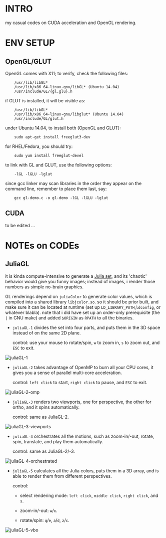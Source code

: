 # INTRO #

my casual codes on CUDA acceleration and OpenGL rendering.

# ENV SETUP #

## OpenGL/GLUT ##

OpenGL comes with X11; to verify, check the following files:

```
    /usr/lib/libGL*
    /usr/lib/x86_64-linux-gnu/libGL* (Ubuntu 14.04)
    /usr/include/GL/{gl,glu}.h
```

if GLUT is installed, it will be visible as:

```
    /usr/lib/libGL*
    /usr/lib/x86_64-linux-gnu/libglut* (Ubuntu 14.04)
    /usr/include/GL/glut.h
```

under Ubuntu 14.04, to install both (OpenGL and GLUT):

```
    sudo apt-get install freeglut3-dev
```

for RHEL/Fedora, you should try:

```
    sudo yum install freeglut-devel
```

to link with GL and GLUT, use the following options:

```
    -lGL -lGLU -lglut
```

since gcc linker may scan libraries in the order they appear on the command
line, remember to place them last, say:

```
    gcc gl-demo.c -o gl-demo -lGL -lGLU -lglut
```

## CUDA ##

to be edited ...

# NOTEs on CODEs #

## JuliaGL ##

it is kinda compute-intensive to generate a [Julia set][1], and its 'chaotic'
behavior would give you funny images; instead of images, i render those numbers
as simple no-brain graphics.

GL renderings depend on `juliaColor` to generate color values, which is compiled
into a shared library `libjcolor.so`. so it should be prior built, and make
sure it can be located at runtime (set up `LD_LIBRARY_PATH`,`ldconfig`, or
whatever blabla). note that i did have set up an order-only prerequisite (the
`|` in GNU make) and added `$ORIGIN` as `RPATH` to all the binaries.

* `juliaGL-1` divides the set into four parts, and puts them in the 3D space
  instead of on the same 2D plane.

  control: use your mouse to rotate/spin, `w` to zoom in, `s` to zoom out, and
  `ESC` to exit.

![juliaGL-1](http://7xk0df.com1.z0.glb.clouddn.com/juliaGL-1-no-brain-graphics.png)

* `juliaGL-2` takes advantage of OpenMP to burn all your CPU cores, it gives
  you a sense of parallel multi-core acceleration.

  control: `left click` to start, `right click` to pause, and `ESC` to exit.

![juliaGL-2-omp](http://7xk0df.com1.z0.glb.clouddn.com/juliaGL-2-burn-cpu.png)

* `juliaGL-3` renders two viewports, one for perspective, the other for ortho,
  and it spins automatically.

  control: same as JuliaGL-2.

![juliaGL-3-viewports](http://7xk0df.com1.z0.glb.clouddn.com/juliaGL-3-viewports.png)

* `juliaGL-4` orchestrates all the motions, such as zoom-in/-out, rotate, spin,
  translate, and play them automatically.

  control: same as JuliaGL-2/-3.

![juliaGL-4-orchestrated](http://7xk0df.com1.z0.glb.clouddn.com/juliaGL-4-orchestrated.png)

* `juliaGL-5` calculates all the Julia colors, puts them in a 3D array, and is
  able to render them from different perspectives.

  control:

  - select rendering mode: `left click`, `middle click`, `right click`, and `s`.

  - zoom-in/-out: `w`/`x`.

  - rotate/spin: `q`/`e`, `a`/`d`, `z`/`c`.

![juliaGL-5-vbo](http://7xk0df.com1.z0.glb.clouddn.com/juliaGL-5-vbo.png)

[1]: https://en.wikipedia.org/wiki/Julia_set    "Julia set"

